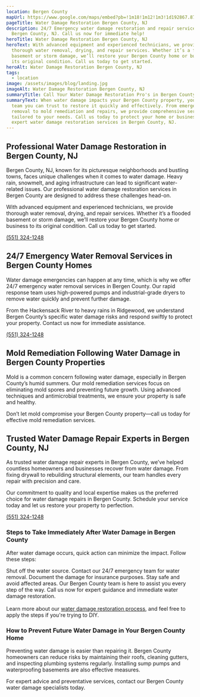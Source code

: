 ```yaml
---
location: Bergen County
mapUrl: https://www.google.com/maps/embed?pb=!1m18!1m12!1m3!1d192867.8729428806!2d-74.24825419274713!3d40.947298228602904!2m3!1f0!2f0!3f0!3m2!1i1024!2i768!4f13.1!3m3!1m2!1s0x89c3000da684cd8b%3A0x6ce387c0f3df8605!2sBergen%20County%2C%20NJ%2C%20USA!5e0!3m2!1sen!2sca!4v1732394252622!5m2!1sen!2sca
pageTitle: Water Damage Restoration Bergen County, NJ
description: 24/7 Emergency water damage restoration and repair services in
  Bergen County, NJ. Call us now for immediate help!
heroTitle: Water Damage Restoration Bergen County, NJ
heroText: With advanced equipment and experienced technicians, we provide
  thorough water removal, drying, and repair services. Whether it’s a flooded
  basement or storm damage, we’ll restore your Bergen County home or business to
  its original condition. Call us today to get started.
heroAlt: Water Damage Restoration Bergen County, NJ
tags:
  - location
image: /assets/images/blog/landing.jpg
imageAlt: Water Damage Restoration Bergen County, NJ
summaryTitle: Call Your Water Damage Restoration Pro's in Bergen County
summaryText: When water damage impacts your Bergen County property, you need a
  team you can trust to restore it quickly and effectively. From emergency water
  removal to mold remediation and repairs, we provide comprehensive services
  tailored to your needs. Call us today to protect your home or business with
  expert water damage restoration services in Bergen County, NJ.
---
```

## Professional Water Damage Restoration in Bergen County, NJ

Bergen County, NJ, known for its picturesque neighborhoods and bustling towns, faces unique challenges when it comes to water damage. Heavy rain, snowmelt, and aging infrastructure can lead to significant water-related issues. Our professional water damage restoration services in Bergen County are designed to address these challenges head-on.

With advanced equipment and experienced technicians, we provide thorough water removal, drying, and repair services. Whether it’s a flooded basement or storm damage, we’ll restore your Bergen County home or business to its original condition. Call us today to get started.

[(551) 324-1248](tel:5513241248)

## 24/7 Emergency Water Removal Services in Bergen County Homes

Water damage emergencies can happen at any time, which is why we offer 24/7 emergency water removal services in Bergen County. Our rapid response team uses high-powered pumps and industrial-grade dryers to remove water quickly and prevent further damage.

From the Hackensack River to heavy rains in Ridgewood, we understand Bergen County’s specific water damage risks and respond swiftly to protect your property. Contact us now for immediate assistance.

[(551) 324-1248](tel:5513241248)

## Mold Remediation Following Water Damage in Bergen County Properties

Mold is a common concern following water damage, especially in Bergen County’s humid summers. Our mold remediation services focus on eliminating mold spores and preventing future growth. Using advanced techniques and antimicrobial treatments, we ensure your property is safe and healthy.

Don’t let mold compromise your Bergen County property—call us today for effective mold remediation services.

## Trusted Water Damage Repair Experts in Bergen County, NJ

As trusted water damage repair experts in Bergen County, we’ve helped countless homeowners and businesses recover from water damage. From fixing drywall to rebuilding structural elements, our team handles every repair with precision and care.

Our commitment to quality and local expertise makes us the preferred choice for water damage repairs in Bergen County. Schedule your service today and let us restore your property to perfection.

[(551) 324-1248](tel:5513241248)

### Steps to Take Immediately After Water Damage in Bergen County

After water damage occurs, quick action can minimize the impact. Follow these steps:

Shut off the water source.
Contact our 24/7 emergency team for water removal.
Document the damage for insurance purposes.
Stay safe and avoid affected areas.
Our Bergen County team is here to assist you every step of the way. Call us now for expert guidance and immediate water damage restoration.\
\
Learn more about our [water damage restoration process](/blog/water-damage-restoration-process:-a-new-jersey-homeowner's-guide/), and feel free to apply the steps if you're trying to DIY.

### How to Prevent Future Water Damage in Your Bergen County Home

Preventing water damage is easier than repairing it. Bergen County homeowners can reduce risks by maintaining their roofs, cleaning gutters, and inspecting plumbing systems regularly. Installing sump pumps and waterproofing basements are also effective measures.

For expert advice and preventative services, contact our Bergen County water damage specialists today.

